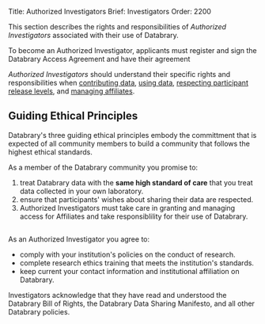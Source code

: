 Title: Authorized Investigators
Brief: Investigators
Order: 2200

This section describes the rights and responsibilities of *Authorized Investigators* associated with their use of Databrary.

To become an Authorized Investigator, applicants must register and sign the Databrary Access Agreement and have their agreement 

*Authorized Investigators* should understand their specific rights and responsibilities when [contributing data](), [using data](), [respecting participant release levels](), and [managing affiliates]().

## Guiding Ethical Principles

Databrary's three guiding ethical principles embody the committment that is expected of all community members to build a community that follows the highest ethical standards.

As a member of the Databrary community you promise to:

1. treat Databrary data with the **same high standard of care** that you treat data collected in your own laboratory.
1. ensure that participants' wishes about sharing their data are respected. 
1. Authorized Investigators must take care in granting and managing access for Affiliates and take responsiblility for their use of Databrary.

## 

As an Authorized Investigator you agree to:

- comply with your institution's policies on the conduct of research.
- complete research ethics training that meets the institution's standards.
- keep current your contact information and institutional affiliation on Databrary.

Investigators acknowledge that they have read and understood the Databrary Bill of Rights, the Databrary Data Sharing Manifesto, and all other Databrary policies.

